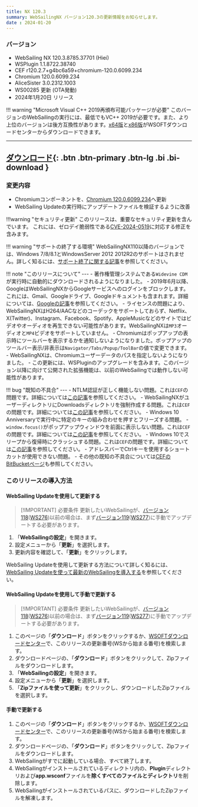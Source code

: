 ```yaml
---
title: NX 120.3
summary: WebSailingNX バージョン120.3の更新情報をお知らせします。
date : 2024-01-20
---
```

### バージョン

* WebSailing NX 120.3.8785.37701 (Hiei)
* WSPlugin 1.1.8722.38740
* CEF r120.2.7+g4bc6a59+chromium-120.0.6099.234
* Chromium 	120.0.6099.234
* AliceSister 3.0.2312.1003
* WS00285 更新 (OTA発動)
* 2024年1月20日 リリース

!!! warning "Microsoft Visual C++ 2019再頒布可能パッケージが必要"
    このバージョンのWebSailingの実行には、最低でもVC++ 2019が必要です。また、より上位のバージョンは後方互換性があります。[x64版](https://download.wsoft.ws/WS00098)と[x86版](https://download.wsoft.ws/WS00099)がWSOFTダウンロードセンターからダウンロードできます。

---
[ ダウンロード](https://download.wsoft.ws/WS00285){: .btn .btn-primary .btn-lg .bi .bi-download }
---

### 変更内容
- Chromiumコンポーネントを、[Chromium 120.0.6099.234](https://chromereleases.googleblog.com/2024/01/stable-channel-update-for-desktop_16.html)へ更新
- WebSailing Updateの実行時にアップデートファイルを検証するように改善

!!!warning "セキュリティ更新"
    このリリースは、重要なセキュリティ更新を含んでいます。
    これには、ゼロデイ脆弱性である[CVE-2024-0519](https://github.com/advisories/GHSA-vg6w-jr5m-86c8)に対応する修正を含みます。

!!! warning "サポートの終了する環境"
    WebSailingNX110以降のバージョンでは、Windows 7/8/8.1とWindowsServer 2012 2012R2のサポートはされません。詳しく知るには、[サポート終了に関する記事](../tutorial/sunsetting-support-for-windows-7-8-8-1-and-windows-server-2012-and-2012-r2-in-early-2023.md)を参照してください。

!!! note "このリリースについて"
    ---
    - 著作権管理システムである`Widevine CDM`が実行時に自動的にダウンロードされるようになりました。
    - 2019年6月以降、GoogleはWebSailingNXからGoogleサービスへのログインをブロックします。これには、Gmail、Googleドライブ、Googleドキュメントも含まれます。詳細については、[Googleの記事](https://security.googleblog.com/2019/04/better-protection-against-man-in-middle.html?m=1)を参照してください。
    - ライセンスの問題により、WebSailingNXはH264/AACなどのコーデックをサポートしておらず、Netflix、X(Twitter)、Instagram、Facebook、Spotify、AppleMusicなどのサイトではビデオやオーディオを再生できない可能性があります。WebSailingNXは`MP3`オーディオと`MP4`ビデオをサポートしていません。
    - Chromiumはポップアップの表示時にツールバーを表示するかを通知しないようになりました。ポップアップのツールバー表示/非表示は`Navigator/Tabs/Popup/ToolBar`の値で変更できます。
    - WebSailingNXは、Chromiumユーザーデータのパスを指定しないようになりました。
    - この更新には、WSPluginのアップグレードを含みます。このバージョン以降に向けて公開された拡張機能は、以前のWebSailingでは動作しない可能性があります。

!!! bug "既知の不具合"
    ---
    - NTLM認証が正しく機能しない問題。これは`CEF`の問題です。詳細については[この記事](https://bitbucket.org/chromiumembedded/cef/issues/3110/ntlm-authenentication-not-working)を参照してください。
    - WebSailingNXがユーザーディレクトリにDownloadsディレクトリを強制作成する問題。これは`CEF`の問題です。詳細については[この記事](https://bitbucket.org/chromiumembedded/cef/issues/3094/cef-force-creates-a-donwloads-directory-in)を参照してください。
    - Windows 10 Anniversaryで実行中に特定のキーの組み合わせを押すとフリーズする問題。
    - `window.focus()`がポップアップウィンドウを前面に表示しない問題。これは`CEF`の問題です。詳細については[この記事](https://bitbucket.org/chromiumembedded/cef/issues/2931/windowfocus-does-not-bring-the-window-to)を参照してください。
    - Windows 10でスリープから復帰時にクラッシュする問題。これは`CEF`の問題です。詳細については[この記事](https://bitbucket.org/chromiumembedded/cef/issues/2924/crash-on-libcef-when-windows-10-wakes-from)を参照してください。
    - アドレスバーでCtrlキーを使用するショートカットが使用できない問題。
    - その他の既知の不具合については[CEFのBitBucketページ](https://bitbucket.org/chromiumembedded/cef/issues?status=new&status=open)も参照してください。

### このリリースの導入方法
#### WebSailing Updateを使用して更新する
> [!IMPORTANT] 必要条件
> 更新したいWebSailingが、[バージョン118](./1180.md)([WS276](https://download.wsoft.ws/WS00276))以前の場合は、まず[バージョン119](./1190.md)([WS277](https://download.wsoft.ws/WS00277))に手動でアップデートする必要があります。

1. 「**WebSailingの設定**」を開きます。
2. 設定メニューから「**更新**」を選択します。
3. 更新内容を確認して、「**更新**」をクリックします。

WebSailing Updateを使用して更新する方法について詳しく知るには、[WebSailing Updateを使って最新のWebSailingを導入する](../tutorial/websailing-update.md)を参照してください。

#### WebSailing Updateを使用して手動で更新する
> [!IMPORTANT] 必要条件
> 更新したいWebSailingが、[バージョン118](./1180.md)([WS276](https://download.wsoft.ws/WS00276))以前の場合は、まず[バージョン119](./1190.md)([WS277](https://download.wsoft.ws/WS00277))に手動でアップデートする必要があります。


1. このページの「**ダウンロード**」ボタンをクリックするか、[WSOFTダウンロードセンター](https://download.wsoft.ws/)で、このリリースの更新番号(WSから始まる番号)を検索します。
2. ダウンロードページの、「**ダウンロード**」ボタンをクリックして、Zipファイルをダウンロードします。
3. 「**WebSailingの設定**」を開きます。
4. 設定メニューから「**更新**」を選択します。
5. 「**Zipファイルを使って更新**」をクリックし、ダウンロードしたZipファイルを選択します。

#### 手動で更新する
1. このページの「**ダウンロード**」ボタンをクリックするか、[WSOFTダウンロードセンター](https://download.wsoft.ws/)で、このリリースの更新番号(WSから始まる番号)を検索します。
2. ダウンロードページの、「**ダウンロード**」ボタンをクリックして、Zipファイルをダウンロードします。
3. WebSailingがすでに起動している場合、すべて終了します。
4. WebSailingがインストールされているディレクトリ内の、**Plugin**ディレクトリおよび**app.wsconf**ファイルを**除くすべてのファイルとディレクトリ**を削除します。
5. WebSailingがインストールされているパスに、ダウンロードしたZipファイルを解凍します。
